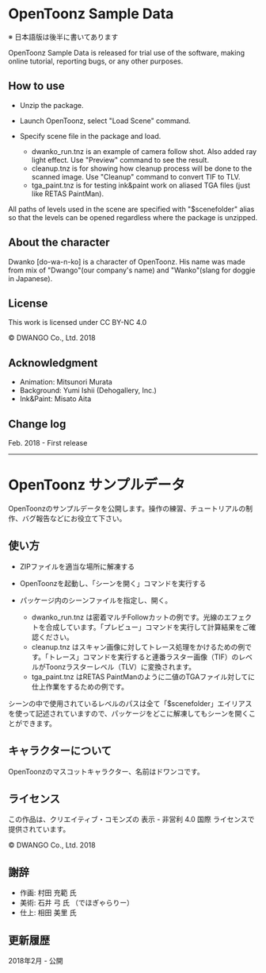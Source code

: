 ﻿# OpenToonz Sample Data

※ 日本語版は後半に書いてあります

OpenToonz Sample Data is released for trial use of the software, making online tutorial, reporting bugs, or any other purposes.

## How to use

- Unzip the package.
- Launch OpenToonz, select "Load Scene" command.
- Specify scene file in the package and load.
  
  - dwanko_run.tnz is an example of camera follow shot. Also added ray light effect. Use "Preview" command to see the result.
  - cleanup.tnz is for showing how cleanup process will be done to the scanned image. Use "Cleanup" command to convert TIF to TLV.
  - tga_paint.tnz is for testing ink&paint work on aliased TGA files (just like RETAS PaintMan).

All paths of levels used in the scene are specified with "$scenefolder" alias so that the levels can be opened regardless where the package is unzipped.

## About the character

Dwanko [do-wa-n-ko] is a character of OpenToonz.
His name was made from mix of "Dwango"(our company's name) and "Wanko"(slang for doggie in Japanese).

## License

This work is licensed under CC BY-NC 4.0

© DWANGO Co., Ltd. 2018

## Acknowledgment

- Animation: Mitsunori Murata
- Background: Yumi Ishii (Dehogallery, Inc.)
- Ink&Paint: Misato Aita

## Change log

Feb. 2018 - First release

------------------------

# OpenToonz サンプルデータ

OpenToonzのサンプルデータを公開します。操作の練習、チュートリアルの制作、バグ報告などにお役立て下さい。

## 使い方

- ZIPファイルを適当な場所に解凍する
- OpenToonzを起動し、「シーンを開く」コマンドを実行する
- パッケージ内のシーンファイルを指定し、開く。
  
  - dwanko_run.tnz は密着マルチFollowカットの例です。光線のエフェクトを合成しています。「プレビュー」コマンドを実行して計算結果をご確認ください。
  - cleanup.tnz はスキャン画像に対してトレース処理をかけるための例です。「トレース」コマンドを実行すると連番ラスター画像（TIF）のレベルがToonzラスターレベル（TLV）に変換されます。
  - tga_paint.tnz はRETAS PaintManのように二値のTGAファイル対してに仕上作業をするための例です。

シーンの中で使用されているレベルのパスは全て「$scenefolder」エイリアスを使って記述されていますので、パッケージをどこに解凍してもシーンを開くことができます。

## キャラクターについて

OpenToonzのマスコットキャラクター、名前はドワンコです。

## ライセンス

この作品は、クリエイティブ・コモンズの 表示 - 非営利 4.0 国際 ライセンスで提供されています。

© DWANGO Co., Ltd. 2018

## 謝辞

- 作画: 村田 充範 氏
- 美術: 石井 弓 氏 （でほぎゃらりー）
- 仕上: 相田 美里 氏

## 更新履歴

2018年2月 - 公開